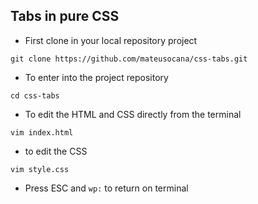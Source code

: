 ## Tabs in pure CSS
 
- First clone in your local repository project
```
git clone https://github.com/mateusocana/css-tabs.git
```
- To enter into the project repository
```
cd css-tabs
```
- To edit the HTML and CSS directly from the terminal
```
vim index.html 
```
- to edit the CSS
```
vim style.css
```
- Press ESC and ```wp:``` to return on terminal
